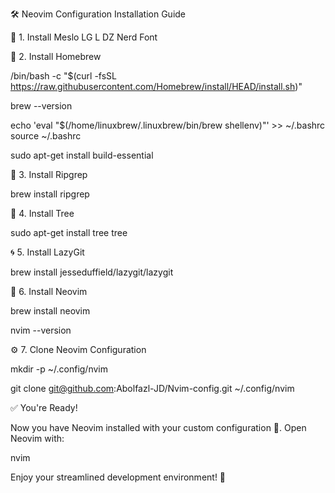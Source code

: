 🛠️ Neovim Configuration Installation Guide

🔧 1. Install Meslo LG L DZ Nerd Font



🍺 2. Install Homebrew

/bin/bash -c "$(curl -fsSL https://raw.githubusercontent.com/Homebrew/install/HEAD/install.sh)"

brew --version

echo 'eval "$(/home/linuxbrew/.linuxbrew/bin/brew shellenv)"' >> ~/.bashrc
source ~/.bashrc

sudo apt-get install build-essential



🔎 3. Install Ripgrep

brew install ripgrep



🌲 4. Install Tree

sudo apt-get install tree
tree



🌀 5. Install LazyGit

brew install jesseduffield/lazygit/lazygit



🚀 6. Install Neovim

brew install neovim

nvim --version



⚙️ 7. Clone Neovim Configuration

mkdir -p ~/.config/nvim

git clone git@github.com:Abolfazl-JD/Nvim-config.git ~/.config/nvim

✅ You're Ready!

Now you have Neovim installed with your custom configuration 🎉. Open Neovim with:

nvim

Enjoy your streamlined development environment! 🚀
